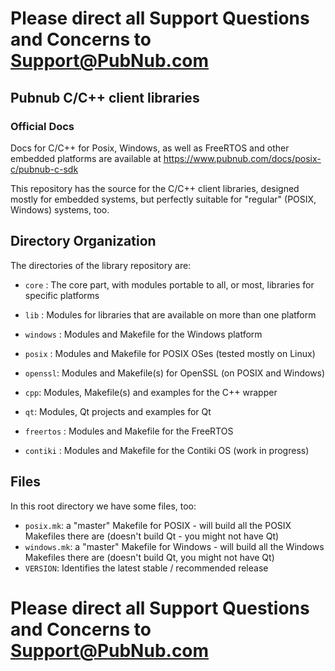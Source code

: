 # Please direct all Support Questions and Concerns to Support@PubNub.com

## Pubnub C/C++ client libraries

### Official Docs 
Docs for C/C++ for Posix, Windows, as well as FreeRTOS and other embedded platforms are available at 
https://www.pubnub.com/docs/posix-c/pubnub-c-sdk

This repository has the source for the C/C++ client libraries,
designed mostly for embedded systems, but perfectly suitable for
"regular" (POSIX, Windows) systems, too.



## Directory Organization

The directories of the library repository are:

- `core` : The core part, with modules portable to all, or most, libraries for
	specific platforms

- `lib` : Modules for libraries that are available on more than one platform

- `windows` : Modules and Makefile for the Windows platform

- `posix` : Modules and Makefile for POSIX OSes (tested mostly on Linux)

- `openssl`: Modules and Makefile(s) for OpenSSL (on POSIX and Windows)

- `cpp`: Modules, Makefile(s) and examples for the C++ wrapper

- `qt`: Modules, Qt projects and examples for Qt

- `freertos` : Modules and Makefile for the FreeRTOS

- `contiki` : Modules and Makefile for the Contiki OS (work in progress)

  
## Files

In this root directory we have some files, too:

- `posix.mk`: a "master" Makefile for POSIX - will build all the POSIX
  Makefiles there are (doesn't build Qt - you might not have Qt)
- `windows.mk`: a "master" Makefile for Windows - will build all the 
  Windows Makefiles there are (doesn't build Qt, you might not have Qt)
- `VERSION`: Identifies the latest stable / recommended release 

  
# Please direct all Support Questions and Concerns to Support@PubNub.com
